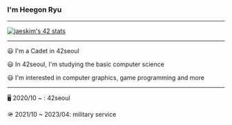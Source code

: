 ### I'm Heegon Ryu

--- 

[![jaeskim's 42 stats](https://badge42.herokuapp.com/api/stats/heryu)](https://github.com/JaeSeoKim/badge42)

---

😃 I'm a Cadet in 42seoul

😃 In 42seoul, I'm studying the basic computer science

😃 I'm interested in computer graphics, game programming and more

---

🖥️  2020/10 ~ : 42seoul

🪖  2021/10 ~ 2023/04: military service
